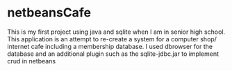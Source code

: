 # netbeansCafe
This is my first project using java and sqlite when I am in senior high school. This application is an attempt to re-create a system for a computer shop/ internet cafe including a membership database.
I used dbrowser for the database and an additional plugin such as the sqlite-jdbc.jar to implement crud in netbeans
